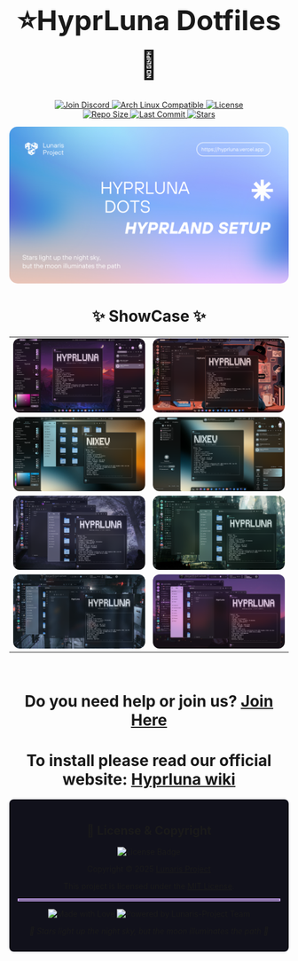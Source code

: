 <div align="center">
    <h1 style="font-size:50px">⭐️HyprLuna Dotfiles🌙</h1>
      <div>
        <a href="https://discord.gg/qnAHD9keWr">
          <img src="https://img.shields.io/badge/Join%20Discord-5865F2?style=for-the-badge&logo=discord&logoColor=white" alt="Join Discord">
        </a>
        <a href="https://archlinux.org/">
          <img src="https://img.shields.io/badge/Arch_Linux-Compatible-89DCEB?style=for-the-badge&logo=arch-linux&logoColor=white&labelColor=1E1E2E" alt="Arch Linux Compatible">
        </a>
              <a href="https://github.com/Lunaris-Project/HyprLuna/blob/main/LICENSE">
          <img src="https://img.shields.io/github/license/Lunaris-Project/HyprLuna?style=for-the-badge&logo=gnu&color=FAB387&labelColor=1E1E2E" alt="License">
        </a>
      </div>
      <div>
              <a href="https://github.com/Lunaris-Project/HyprLuna">
          <img src="https://img.shields.io/github/repo-size/Lunaris-Project/HyprLuna?style=for-the-badge&logo=github&color=F9E2AF&labelColor=1E1E2E&label=Size" alt="Repo Size">
                  </a>
        <a href="https://github.com/Lunaris-Project/HyprLuna/commits/main">
          <img src="https://img.shields.io/github/last-commit/Lunaris-Project/HyprLuna?style=for-the-badge&logo=git&color=F38BA8&labelColor=1E1E2E" alt="Last Commit">
        </a>
        <a href="https://github.com/Lunaris-Project/HyprLuna/stargazers">
          <img src="https://img.shields.io/github/stars/Lunaris-Project/HyprLuna?color=CBA6F7&labelColor=1E1E2E&style=for-the-badge&logo=starship&logoColor=CBA6F7" alt="Stars">
        </a>
      </div>
<p align="center">
 <img src="previews/HyprLuna.png" alt="Logo image" style="border-radius: 15px;">
</p>

<h1>✨ ShowCase ✨</h1>

<table>
  <tr>
    <td width="50%" align="center"><img src="previews/notch2.png" alt="HyprLuna Desktop with Notch" style="border-radius: 12px; width: 100%; height: auto;"></td>
    <td width="50%" align="center"><img src="previews/1.png" alt="HyprLuna Main Desktop" style="border-radius: 12px; width: 100%; height: auto;"></td>
  </tr>
  <!-- <tr>
    <td align="center"><b>Notch Style Interface</b></td>
    <td align="center"><b>Main Desktop</b></td>
  </tr> -->
  <tr>
    <td width="50%" align="center"><img src="previews/2.png" alt="Application Layout" style="border-radius: 12px; width: 100%; height: auto;"></td>
    <td width="50%" align="center"><img src="previews/3.png" alt="Terminal Workflow" style="border-radius: 12px; width: 100%; height: auto;"></td>
  </tr>
  <!-- <tr>
    <td align="center"><b>Application Layout</b></td>
    <td align="center"><b>Terminal Workflow</b></td>
  </tr> -->
  <tr>
    <td width="50%" align="center"><img src="previews/4.png" alt="Sidebar Widgets" style="border-radius: 12px; width: 100%; height: auto;"></td>
    <td width="50%" align="center"><img src="previews/5.png" alt="Notification Center" style="border-radius: 12px; width: 100%; height: auto;"></td>
  </tr>
  <!-- <tr>
    <td align="center"><b>Sidebar Widgets</b></td>
    <td align="center"><b>Notification Center</b></td>
  </tr> -->
  <tr>
    <td width="50%" align="center"><img src="previews/6.png" alt="Quick Settings" style="border-radius: 12px; width: 100%; height: auto;"></td>
    <td width="50%" align="center"><img src="previews/7.png" alt="Application Launcher" style="border-radius: 12px; width: 100%; height: auto;"></td>
  </tr>
  <!-- <tr>
    <td align="center"><b>Quick Settings</b></td>
    <td align="center"><b>Application Launcher</b></td>
  </tr> -->
</table>
<div>
</br>
<h1>Do you need help or join us? <a href="https://discord.gg/qnAHD9keWr">Join Here</a><h1>
</div>
<h1>To install please read our official website: <a href="https://hyprluna.vercel.app">Hyprluna wiki</a></h1>
</div>
<div align="center" style="background-color: #11111b; border-radius: 8px; padding: 15px;">

## 📝 License & Copyright
<img src="https://img.shields.io/github/license/Lunaris-Project/HyprLuna?style=for-the-badge&logo=gnu&color=FAB387&labelColor=1E1E2E" alt="License Badge"/>
<p>Copyright © 2025 <a href="https://github.com/Lunaris-Project">Lunaris Project</a></p>
<p>This project is licensed under the <a href="https://github.com/Lunaris-Project/HyprLuna/blob/main/LICENSE">MIT License</a>.</p>
<hr style="border: 2px solid #CBA6F7;">
<p>
<img src="https://img.shields.io/badge/Made%20with-%E2%9D%A4%EF%B8%8F-F38BA8?style=for-the-badge&labelColor=1E1E2E" alt="Made with Love"/>
<img src="https://img.shields.io/badge/Powered%20by-Lunaris--Team-89DCEB?style=for-the-badge&labelColor=1E1E2E" alt="Powered by Lunaris-Project Team"/>
</p>
<p><i>🌙 Stars light up the night sky, but the moon illuminates the path 🌙</i></p>
</div>
